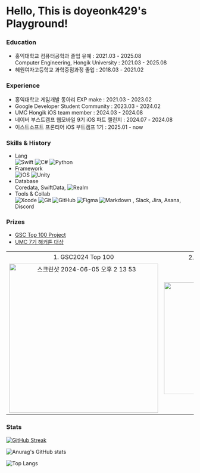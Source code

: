 # Hello, This is doyeonk429's Playground!
### Education
- 홍익대학교 컴퓨터공학과 졸업 유예 : 2021.03 - 2025.08 <br/>
  Computer Engineering, Hongik University : 2021.03 - 2025.08
- 혜원여자고등학교 과학중점과정 졸업 : 2018.03 - 2021.02

### Experience
- 홍익대학교 게임개발 동아리 EXP make : 2021.03 - 2023.02
- Google Developer Student Community : 2023.03 - 2024.02
- UMC Hongik iOS team member : 2024.03 - 2024.08
- 네이버 부스트캠프 웹모바일 9기 iOS 파트 챌린지 : 2024.07 - 2024.08
- 이스트소프트 프론티어 iOS 부트캠프 1기 : 2025.01 - now

### Skills & History
- Lang<br>
![Swift](https://img.shields.io/badge/swift-F54A2A?style=for-the-badge&logo=swift&logoColor=white)
![C#](https://img.shields.io/badge/c%23-%23239120.svg?style=for-the-badge&logo=csharp&logoColor=white)
![Python](https://img.shields.io/badge/python-3670A0?style=for-the-badge&logo=python&logoColor=ffdd54)
- Framework<br>
![iOS](https://img.shields.io/badge/iOS-000000?style=for-the-badge&logo=ios&logoColor=white)
![Unity](https://img.shields.io/badge/unity-%23000000.svg?style=for-the-badge&logo=unity&logoColor=white)
- Database<br>
Coredata, SwiftData,
![Realm](https://img.shields.io/badge/Realm-39477F?style=for-the-badge&logo=realm&logoColor=white)
- Tools & Collab<br>
![Xcode](https://img.shields.io/badge/Xcode-007ACC?style=for-the-badge&logo=Xcode&logoColor=white)
![Git](https://img.shields.io/badge/git-%23F05033.svg?style=for-the-badge&logo=git&logoColor=white)
![GitHub](https://img.shields.io/badge/github-%23121011.svg?style=for-the-badge&logo=github&logoColor=white)
![Figma](https://img.shields.io/badge/figma-%23F24E1E.svg?style=for-the-badge&logo=figma&logoColor=white)
![Markdown](https://img.shields.io/badge/markdown-%23000000.svg?style=for-the-badge&logo=markdown&logoColor=white)
, Slack, Jira, Asana, Discord


### Prizes
- [GSC Top 100 Project](https://github.com/2024-Google-Solution-Challenge-Team5/mobile-ios-native)
- [UMC 7기 해커톤 대상](https://github.com/TeamY-Hackathon-UMC7th/LastCoffee_iOS)
<table>
    <tr>
    <td align="center">
      1. GSC2024 Top 100
    </td>
    <td align="center">
      2. UMC 7기 해커톤 대상
    </td>
  </tr>
  <tr>
    <td align="center">
      <img width="400" alt="스크린샷 2024-06-05 오후 2 13 53" src="https://github.com/doyeonk429/doyeonk429/assets/80318425/fbbd5ad6-cc22-4823-88c2-838e101ad3be">
    </td>
    <td align="center">
      <img width="300" alt="7th UMC 해커톤 대상" src="https://github.com/user-attachments/assets/3e567d84-e98d-4116-8462-d1c5dc31a7f9">
    </td>
  </tr>
</table>


### Stats
[![GitHub Streak](https://streak-stats.demolab.com?user=doyeonk429&theme=swift)](https://git.io/streak-stats)

![Anurag's GitHub stats](https://github-readme-stats-doyeonkims-projects.vercel.app/api?username=doyeonk429&count_private=true&show_icons=true&theme=cobalt)

![Top Langs](https://github-readme-stats-doyeonkims-projects.vercel.app/api/top-langs/?username=doyeonk429&&layout=donut)

